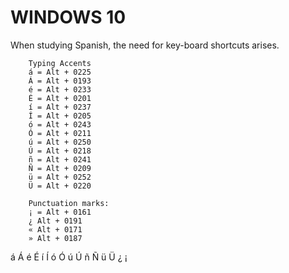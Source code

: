 # WINDOWS 10<br>
When studying Spanish, the need for key-board shortcuts arises.  <br>

        Typing Accents
        á = Alt + 0225
        Á = Alt + 0193
        é = Alt + 0233
        É = Alt + 0201
        í = Alt + 0237
        Í = Alt + 0205
        ó = Alt + 0243
        Ó = Alt + 0211
        ú = Alt + 0250
        Ú = Alt + 0218
        ñ = Alt + 0241
        Ñ = Alt + 0209
        ü = Alt + 0252
        Ü = Alt + 0220

        Punctuation marks:
        ¡ = Alt + 0161
        ¿ Alt + 0191
        « Alt + 0171
        » Alt + 0187

á  Á é  É  í  Í   ó   Ó   ú  Ú  ñ  Ñ ü  Ü ¿ ¡  

